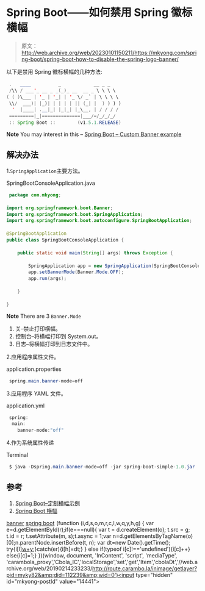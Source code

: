 # Spring Boot——如何禁用 Spring 徽标横幅

> 原文：<http://web.archive.org/web/20230101150211/https://mkyong.com/spring-boot/spring-boot-how-to-disable-the-spring-logo-banner/>

以下是禁用 Spring 徽标横幅的几种方法:

```java
 .   ____          _            __ _ _
 /\\ / ___'_ __ _ _(_)_ __  __ _ \ \ \ \
( ( )\___ | '_ | '_| | '_ \/ _` | \ \ \ \
 \\/  ___)| |_)| | | | | || (_| |  ) ) ) )
  '  |____| .__|_| |_|_| |_\__, | / / / /
 =========|_|==============|___/=/_/_/_/
 :: Spring Boot ::        (v1.5.1.RELEASE) 
```

**Note**
You may interest in this – [Spring Boot – Custom Banner example](http://web.archive.org/web/20190214233233/http://www.mkyong.com/spring-boot/spring-boot-custom-banner-example/)

## 解决办法

1.`SpringApplication`主要方法。

SpringBootConsoleApplication.java

```java
 package com.mkyong;

import org.springframework.boot.Banner;
import org.springframework.boot.SpringApplication;
import org.springframework.boot.autoconfigure.SpringBootApplication;

@SpringBootApplication
public class SpringBootConsoleApplication {

    public static void main(String[] args) throws Exception {

        SpringApplication app = new SpringApplication(SpringBootConsoleApplication.class);
        app.setBannerMode(Banner.Mode.OFF);
        app.run(args);

    }

} 
```

**Note**
There are 3 `Banner.Mode`

1.  关–禁止打印横幅。
2.  控制台–将横幅打印到 System.out。
3.  日志–将横幅打印到日志文件中。

2.应用程序属性文件。

application.properties

```java
 spring.main.banner-mode=off 
```

3.应用程序 YAML 文件。

application.yml

```java
 spring:
  main:
    banner-mode:"off" 
```

4.作为系统属性传递

Terminal

```java
 $ java -Dspring.main.banner-mode=off -jar spring-boot-simple-1.0.jar 
```

 ## 参考

1.  [Spring Boot–定制横幅示例](http://web.archive.org/web/20190214233233/http://www.mkyong.com/spring-boot/spring-boot-custom-banner-example/)
2.  [Spring Boot 横幅](http://web.archive.org/web/20190214233233/http://docs.spring.io/spring-boot/docs/current-SNAPSHOT/reference/htmlsingle/#boot-features-banner)

[banner](http://web.archive.org/web/20190214233233/http://www.mkyong.com/tag/banner/) [spring boot](http://web.archive.org/web/20190214233233/http://www.mkyong.com/tag/spring-boot/)![](img/6def5f9774725ea3d3b9495417d8d5af.png) (function (i,d,s,o,m,r,c,l,w,q,y,h,g) { var e=d.getElementById(r);if(e===null){ var t = d.createElement(o); t.src = g; t.id = r; t.setAttribute(m, s);t.async = 1;var n=d.getElementsByTagName(o)[0];n.parentNode.insertBefore(t, n); var dt=new Date().getTime(); try{i[l][w+y](h,i[l][q+y](h)+'&amp;'+dt);}catch(er){i[h]=dt;} } else if(typeof i[c]!=='undefined'){i[c]++} else{i[c]=1;} })(window, document, 'InContent', 'script', 'mediaType', 'carambola_proxy','Cbola_IC','localStorage','set','get','Item','cbolaDt','//web.archive.org/web/20190214233233/http://route.carambo.la/inimage/getlayer?pid=myky82&amp;did=112239&amp;wid=0')<input type="hidden" id="mkyong-postId" value="14441">







